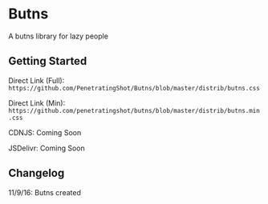 # Butns
A butns library for lazy people

## Getting Started
Direct Link (Full): `https://github.com/PenetratingShot/Butns/blob/master/distrib/butns.css`

Direct Link (Min): `https://github.com/penetratingshot/butns/blob/master/distrib/butns.min.css`

CDNJS: Coming Soon

JSDelivr: Coming Soon

## Changelog
11/9/16: Butns created
